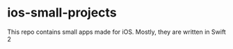 # ios-small-projects
This repo contains small apps made for iOS. Mostly, they are written in Swift 2
